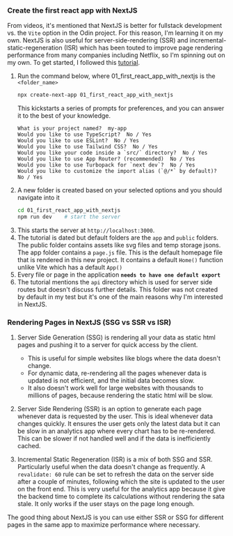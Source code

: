 ### Create the first react app with NextJS
From videos, it's mentioned that NextJS is better for fullstack development vs. the `Vite` option in the Odin project. For this reason, I'm learning 
it on my own. NextJS is also useful for server-side-rendering (SSR) and incremental-static-regeneration (ISR) which has been touted to improve page 
rendering performance from many companies including Netflix, so I'm spinning out on my own. To get started, I followed this 
[tutorial](https://www.youtube.com/watch?v=Sklc_fQBmcs).
1. Run the command below, where 01_first_react_app_with_nextjs is the `<folder_name>`
    ```bash
    npx create-next-app 01_first_react_app_with_nextjs
    ```
    This kickstarts a series of prompts for preferences, and you can answer it to the best of your knowledge.
    ```terminal
    What is your project named?  my-app
    Would you like to use TypeScript?  No / Yes
    Would you like to use ESLint?  No / Yes
    Would you like to use Tailwind CSS?  No / Yes
    Would you like your code inside a `src/` directory?  No / Yes
    Would you like to use App Router? (recommended)  No / Yes
    Would you like to use Turbopack for `next dev`?  No / Yes
    Would you like to customize the import alias (`@/*` by default)?  No / Yes
    ```
2. A new folder is created based on your selected options and you should navigate into it 
    ```bash
    cd 01_first_react_app_with_nextjs
    npm run dev    # start the server
    ```
3. This starts the server at `http://localhost:3000`.
4. The tutorial is dated but default folders are the `app` and `public` folders. The public folder contains assets like svg files and temp storage jsons. The 
    app folder contains a `page.js` file. This is the default homepage file that is rendered in this new project. It contains a default `Home()` function 
    unlike Vite which has a default `App()`
5. Every file or page in the application **`needs to have one default export`**
6. The tutorial mentions the `api` directory which is used for server side routes but doesn't discuss further details. This folder was not created by default 
    in my test but it's one of the main reasons why I'm interested in NextJS.


### Rendering Pages in NextJS (SSG vs SSR vs ISR)
1. Server Side Generation (SSG) is rendering all your data as static html pages and pushing it to a server for quick access by the client. 
    - This is useful for simple websites like blogs where the data doesn't change. 
    - For dynamic data, re-rendering all the pages whenever data is updated is not efficient, and the initial data becomes slow. 
    - It also doesn't work well for large websites with thousands to millions of pages, because rendering the static html will be slow.

2. Server Side Rendering (SSR) is an option to generate each page whenever data is requested by the user. This is ideal whenever data changes 
    quickly. It ensures the user gets only the latest data but it can be slow in an analytics app where every chart has to be re-rendered. This can be 
    slower if not handled well and if the data is inefficiently cached.

3. Incremental Static Regeneration (ISR) is a mix of both SSG and SSR. Particularly useful when the data doesn't change as frequently. A `revalidate: 60` rule 
    can be set to refresh the data on the server side after a couple of minutes, following which the site is updated to the user on the front end. This is 
    very useful for the analytics app because it give the backend time to complete its calculations without rendering the sata stale. It only works if the 
    user stays on the page long enough.

The good thing about NextJS is you can use either SSR or SSG for different pages in the same app to maximize performance where necessary.